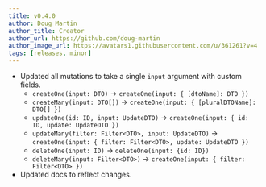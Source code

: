 ```yaml
---
title: v0.4.0
author: Doug Martin
author_title: Creator
author_url: https://github.com/doug-martin
author_image_url: https://avatars1.githubusercontent.com/u/361261?v=4
tags: [releases, minor]
---
```


* Updated all mutations to take a single `input` argument with custom fields.
  * `createOne(input: DTO)` -> `createOne(input: { [dtoName]: DTO })`
  * `createMany(input: DTO[])` -> `createOne(input: { [pluralDTOName]: DTO[] })`
  * `updateOne(id: ID, input: UpdateDTO)` -> `createOne(input: { id: ID, update: UpdateDTO })`
  * `updateMany(filter: Filter<DTO>, input: UpdateDTO)` -> `createOne(input: { filter: Filter<DTO>, update: UpdateDTO })`
  * `deleteOne(input: ID)` -> `deleteOne(input: {id: ID})`
  * `deleteMany(input: Filter<DTO>)` -> `createOne(input: { filter: Filter<DTO> })`
* Updated docs to reflect changes.
